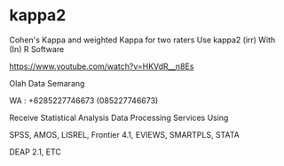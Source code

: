 # kappa2
Cohen's Kappa and weighted Kappa for two raters Use kappa2 (irr) With (In) R Software

https://www.youtube.com/watch?v=HKVdR__n8Es

Olah Data Semarang

WA : +6285227746673 (085227746673)

Receive Statistical Analysis Data Processing Services Using

SPSS, AMOS, LISREL, Frontier 4.1, EVIEWS, SMARTPLS, STATA

DEAP 2.1, ETC
